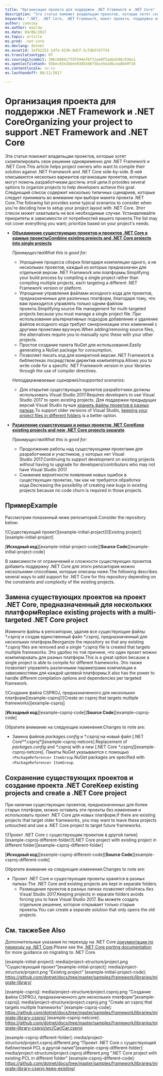 ```yaml
---
title: "Организация проекта для поддержки .NET Framework и .NET Core"
description: "Эта статья поможет владельцам проектов, которые хотят скомпилировать свое решение одновременно для .NET Framework и .NET Core."
keywords: ".NET, .NET Core, .NET Framework, макет проекта, поддержка нескольких платформ"
author: conniey
ms.author: mairaw
ms.date: 04/06/2017
ms.topic: article
ms.prod: .net-core
ms.devlang: dotnet
ms.assetid: 3af62252-1dfa-4336-8d2f-5cfdb57d7724
ms.translationtype: HT
ms.sourcegitcommit: 306c608dc7f97594ef6f72ae0f5aaba596c936e1
ms.openlocfilehash: 93bec65e3bbee93855d6f5bce5e2d6cea8bb9f3d
ms.contentlocale: ru-ru
ms.lasthandoff: 08/11/2017

---
```


# <a name="organizing-your-project-to-support-net-framework-and-net-core"></a><span data-ttu-id="d931b-104">Организация проекта для поддержки .NET Framework и .NET Core</span><span class="sxs-lookup"><span data-stu-id="d931b-104">Organizing your project to support .NET Framework and .NET Core</span></span>

<span data-ttu-id="d931b-105">Эта статья поможет владельцам проектов, которые хотят скомпилировать свое решение одновременно для .NET Framework и .NET Core.</span><span class="sxs-lookup"><span data-stu-id="d931b-105">This article helps project owners who want to compile their solution against .NET Framework and .NET Core side-by-side.</span></span> <span data-ttu-id="d931b-106">В ней описываются несколько вариантов организации проектов, которые могут помочь разработчикам достичь этой цели.</span><span class="sxs-lookup"><span data-stu-id="d931b-106">It provides several options to organize projects to help developers achieve this goal.</span></span> <span data-ttu-id="d931b-107">Следующий список содержит несколько типичных сценариев, которые следует принимать во внимание при выборе макета проекта .NET Core.</span><span class="sxs-lookup"><span data-stu-id="d931b-107">The following list provides some typical scenarios to consider when you're deciding how to setup your project layout with .NET Core.</span></span> <span data-ttu-id="d931b-108">Этот список может охватывать не все необходимые случаи. Устанавливайте приоритеты в зависимости от потребностей вашего проекта.</span><span class="sxs-lookup"><span data-stu-id="d931b-108">The list may not cover everything you want; prioritize based on your project's needs.</span></span>

* <span data-ttu-id="d931b-109">[**Объединение существующих проектов и проектов .NET Core в единые проекты**][option-csproj]</span><span class="sxs-lookup"><span data-stu-id="d931b-109">[**Combine existing projects and .NET Core projects into single projects**][option-csproj]</span></span>

  <span data-ttu-id="d931b-110">*Преимущества*</span><span class="sxs-lookup"><span data-stu-id="d931b-110">*What this is good for:*</span></span>
  * <span data-ttu-id="d931b-111">Упрощение процесса сборки благодаря компиляции одного, а не нескольких проектов, каждый из которых предназначен для отдельной версии .NET Framework или платформы.</span><span class="sxs-lookup"><span data-stu-id="d931b-111">Simplifying your build process by compiling a single project rather than compiling multiple projects, each targeting a different .NET Framework version or platform.</span></span>
  * <span data-ttu-id="d931b-112">Упрощение управления файлами исходного кода для проектов, предназначенных для различных платформ, благодаря тому, что вам приходится управлять только одним файлом проекта.</span><span class="sxs-lookup"><span data-stu-id="d931b-112">Simplifying source file management for multi-targeted projects because you must manage a single project file.</span></span> <span data-ttu-id="d931b-113">При использовании альтернативных подходов добавление и удаление файлов исходного кода требует синхронизации этих изменений с другими проектами вручную.</span><span class="sxs-lookup"><span data-stu-id="d931b-113">When adding/removing source files, the alternatives require you to manually sync these with your other projects.</span></span>
  * <span data-ttu-id="d931b-114">Простое создание пакета NuGet для использования.</span><span class="sxs-lookup"><span data-stu-id="d931b-114">Easily generating a NuGet package for consumption.</span></span>
  * <span data-ttu-id="d931b-115">Позволяет писать код для конкретной версии .NET Framework в библиотеках посредством директив компилятора.</span><span class="sxs-lookup"><span data-stu-id="d931b-115">Allows you to write code for a specific .NET Framework version in your libraries through the use of compiler directives.</span></span>

  <span data-ttu-id="d931b-116">*Неподдерживаемые сценарии*</span><span class="sxs-lookup"><span data-stu-id="d931b-116">*Unsupported scenarios:*</span></span>
  * <span data-ttu-id="d931b-117">Для открытия существующих проектов разработчики должны использовать Visual Studio 2017.</span><span class="sxs-lookup"><span data-stu-id="d931b-117">Requires developers to use Visual Studio 2017 to open existing projects.</span></span> <span data-ttu-id="d931b-118">Для поддержки предыдущих версий Visual Studio лучше [хранить файлы проектов в разных папках](#support-vs).</span><span class="sxs-lookup"><span data-stu-id="d931b-118">To support older versions of Visual Studio, [keeping your project files in different folders](#support-vs) is a better option.</span></span>

* <span data-ttu-id="d931b-119"><a name="support-vs"></a>[**Разделение существующих и новых проектов .NET Core**][option-csproj-folder]</span><span class="sxs-lookup"><span data-stu-id="d931b-119"><a name="support-vs"></a>[**Keep existing projects and new .NET Core projects separate**][option-csproj-folder]</span></span>

  <span data-ttu-id="d931b-120">*Преимущества*</span><span class="sxs-lookup"><span data-stu-id="d931b-120">*What this is good for:*</span></span>
  * <span data-ttu-id="d931b-121">Продолжение работы над существующими проектами для разработчиков и участников, у которых нет Visual Studio 2017.</span><span class="sxs-lookup"><span data-stu-id="d931b-121">Continuing to support development on existing projects without having to upgrade for developers/contributors who may not have Visual Studio 2017.</span></span>
  * <span data-ttu-id="d931b-122">Снижение вероятности появления новых ошибок в существующих проектах, так как не требуется обработка кода.</span><span class="sxs-lookup"><span data-stu-id="d931b-122">Decreasing the possibility of creating new bugs in existing projects because no code churn is required in those projects.</span></span>

## <a name="example"></a><span data-ttu-id="d931b-123">Пример</span><span class="sxs-lookup"><span data-stu-id="d931b-123">Example</span></span>

<span data-ttu-id="d931b-124">Рассмотрим показанный ниже репозиторий.</span><span class="sxs-lookup"><span data-stu-id="d931b-124">Consider the repository below:</span></span>

<span data-ttu-id="d931b-125">![Существующий проект][example-initial-project]</span><span class="sxs-lookup"><span data-stu-id="d931b-125">![Existing project][example-initial-project]</span></span>

<span data-ttu-id="d931b-126">[**Исходный код**][example-initial-project-code]</span><span class="sxs-lookup"><span data-stu-id="d931b-126">[**Source Code**][example-initial-project-code]</span></span>

<span data-ttu-id="d931b-127">В зависимости от ограничений и сложности существующих проектов добавить поддержку .NET Core для этого репозитория можно несколькими способами, которые описаны ниже.</span><span class="sxs-lookup"><span data-stu-id="d931b-127">The following describes several ways to add support for .NET Core for this repository depending on the constraints and complexity of the existing projects.</span></span>

## <a name="replace-existing-projects-with-a-multi-targeted-net-core-project"></a><span data-ttu-id="d931b-128">Замена существующих проектов на проект .NET Core, предназначенный для нескольких платформ</span><span class="sxs-lookup"><span data-stu-id="d931b-128">Replace existing projects with a multi-targeted .NET Core project</span></span>

<span data-ttu-id="d931b-129">Измените файлы в репозитории, удалив все существующие файлы *\*.csproj* и создав единственный файл *\*.csproj*, предназначенный для нескольких платформ.</span><span class="sxs-lookup"><span data-stu-id="d931b-129">Reorganize the repository so that any existing *\*.csproj* files are removed and a single *\*.csproj* file is created that targets multiple frameworks.</span></span> <span data-ttu-id="d931b-130">Это удобно по той причине, что один проект можно компилировать для разных платформ.</span><span class="sxs-lookup"><span data-stu-id="d931b-130">This is a great option because a single project is able to compile for different frameworks.</span></span> <span data-ttu-id="d931b-131">Это также позволяет управлять различными параметрами компиляции и зависимостями для каждой целевой платформы.</span><span class="sxs-lookup"><span data-stu-id="d931b-131">It also has the power to handle different compilation options and dependencies per targeted framework.</span></span>

<span data-ttu-id="d931b-132">![Создание файла CSPROJ, предназначенного для нескольких платформ][example-csproj]</span><span class="sxs-lookup"><span data-stu-id="d931b-132">![Create an csproj that targets multiple frameworks][example-csproj]</span></span>

<span data-ttu-id="d931b-133">[**Исходный код**][example-csproj-code]</span><span class="sxs-lookup"><span data-stu-id="d931b-133">[**Source Code**][example-csproj-code]</span></span>

<span data-ttu-id="d931b-134">Обратите внимание на следующие изменения:</span><span class="sxs-lookup"><span data-stu-id="d931b-134">Changes to note are:</span></span>
* <span data-ttu-id="d931b-135">Замена файлов *packages.config* и *\*.csproj* на новый файл [.NET Core*\*.csproj*][example-csproj-netcore].</span><span class="sxs-lookup"><span data-stu-id="d931b-135">Replacement of *packages.config* and *\*.csproj* with a new [.NET Core *\*.csproj*][example-csproj-netcore].</span></span> <span data-ttu-id="d931b-136">Пакеты NuGet указываются с помощью `<PackageReference> ItemGroup`.</span><span class="sxs-lookup"><span data-stu-id="d931b-136">NuGet packages are specified with `<PackageReference> ItemGroup`.</span></span>

## <a name="keep-existing-projects-and-create-a-net-core-project"></a><span data-ttu-id="d931b-137">Сохранение существующих проектов и создание проекта .NET Core</span><span class="sxs-lookup"><span data-stu-id="d931b-137">Keep existing projects and create a .NET Core project</span></span>

<span data-ttu-id="d931b-138">При наличии существующих проектов, предназначенных для более старых платформ, можно оставить эти проекты без изменения и использовать проект .NET Core для новых платформ.</span><span class="sxs-lookup"><span data-stu-id="d931b-138">If there are existing projects that target older frameworks, you may want to leave these projects untouched and use a .NET Core project to target future frameworks.</span></span>

<span data-ttu-id="d931b-139">![Проект .NET Core с существующим проектом в другой папке][example-csproj-different-folder]</span><span class="sxs-lookup"><span data-stu-id="d931b-139">![.NET Core project with existing project in different folder][example-csproj-different-folder]</span></span>

<span data-ttu-id="d931b-140">[**Исходный код**][example-csproj-different-code]</span><span class="sxs-lookup"><span data-stu-id="d931b-140">[**Source Code**][example-csproj-different-code]</span></span>

<span data-ttu-id="d931b-141">Обратите внимание на следующие изменения:</span><span class="sxs-lookup"><span data-stu-id="d931b-141">Changes to note are:</span></span>
* <span data-ttu-id="d931b-142">Проект .NET Core и существующие проекты хранятся в разных папках.</span><span class="sxs-lookup"><span data-stu-id="d931b-142">The .NET Core and existing projects are kept in separate folders.</span></span>
    * <span data-ttu-id="d931b-143">Размещение проектов в разных папках позволяет обойтись без Visual Studio 2017.</span><span class="sxs-lookup"><span data-stu-id="d931b-143">Keeping projects in separate folders avoids forcing you to have Visual Studio 2017.</span></span> <span data-ttu-id="d931b-144">Вы можете создать отдельное решение, которое открывает только старые проекты.</span><span class="sxs-lookup"><span data-stu-id="d931b-144">You can create a separate solution that only opens the old projects.</span></span>

## <a name="see-also"></a><span data-ttu-id="d931b-145">См. также</span><span class="sxs-lookup"><span data-stu-id="d931b-145">See Also</span></span>

<span data-ttu-id="d931b-146">Дополнительные указания по переходу на .NET Core [документации по переходу на .NET Core][porting-doc].</span><span class="sxs-lookup"><span data-stu-id="d931b-146">Please see the [.NET Core porting documentation][porting-doc] for more guidance on migrating to .NET Core.</span></span>

[porting-doc]: index.md
<span data-ttu-id="d931b-147">[example-initial-project]: media/project-structure/project.png "Существующий проект"</span><span class="sxs-lookup"><span data-stu-id="d931b-147">[example-initial-project]: media/project-structure/project.png "Existing project"</span></span>
[example-initial-project-code]: https://github.com/dotnet/docs/tree/master/samples/framework/libraries/migrate-library/

<span data-ttu-id="d931b-148">[example-csproj]: media/project-structure/project.csproj.png "Создание файла CSPROJ, предназначенного для нескольких платформ"</span><span class="sxs-lookup"><span data-stu-id="d931b-148">[example-csproj]: media/project-structure/project.csproj.png "Create an csproj that targets multiple frameworks"</span></span>
[example-csproj-code]: https://github.com/dotnet/docs/tree/master/samples/framework/libraries/migrate-library-csproj/
[example-csproj-netcore]: https://github.com/dotnet/docs/tree/master/samples/framework/libraries/migrate-library-csproj/src/Car/Car.csproj

<span data-ttu-id="d931b-149">[example-csproj-different-folder]: media/project-structure/project.csproj.different.png "Проект .NET Core с существующей библиотекой PCL в другой папке"</span><span class="sxs-lookup"><span data-stu-id="d931b-149">[example-csproj-different-folder]: media/project-structure/project.csproj.different.png ".NET Core project with existing PCL in different folder"</span></span>
[example-csproj-different-code]: https://github.com/dotnet/docs/tree/master/samples/framework/libraries/migrate-library-csproj-keep-existing/

[option-csproj]: #replace-existing-projects-with-a-multi-targeted-net-core-project
[option-csproj-folder]: #keep-existing-projects-and-create-a-net-core-project

